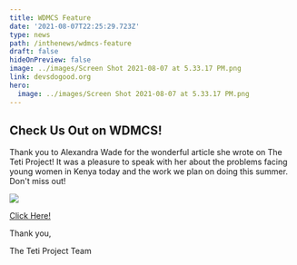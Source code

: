 ```yaml
---
title: WDMCS Feature
date: '2021-08-07T22:25:29.723Z'
type: news
path: /inthenews/wdmcs-feature
draft: false
hideOnPreview: false
image: ../images/Screen Shot 2021-08-07 at 5.33.17 PM.png
link: devsdogood.org
hero:
  image: ../images/Screen Shot 2021-08-07 at 5.33.17 PM.png
---
```

## Check Us Out on WDMCS!

Thank you to Alexandra Wade for the wonderful article she wrote on The Teti Project! It was a pleasure to speak with her about the problems facing young women in Kenya today and the work we plan on doing this summer. Don't miss out!

![](http://localhost:8000/static/d79ebdf5c464cf409ccaf583d40da4c4/fcb3e/Screen%20Shot%202021-08-07%20at%205.33.17%20PM.png)

[Click Here!](https://www.wdmcs.org/site/default.aspx?PageType=3&DomainID=4&ModuleInstanceID=893&ViewID=6446EE88-D30C-497E-9316-3F8874B3E108&RenderLoc=0&FlexDataID=15238&PageID=1)

Thank you, 

The Teti Project Team